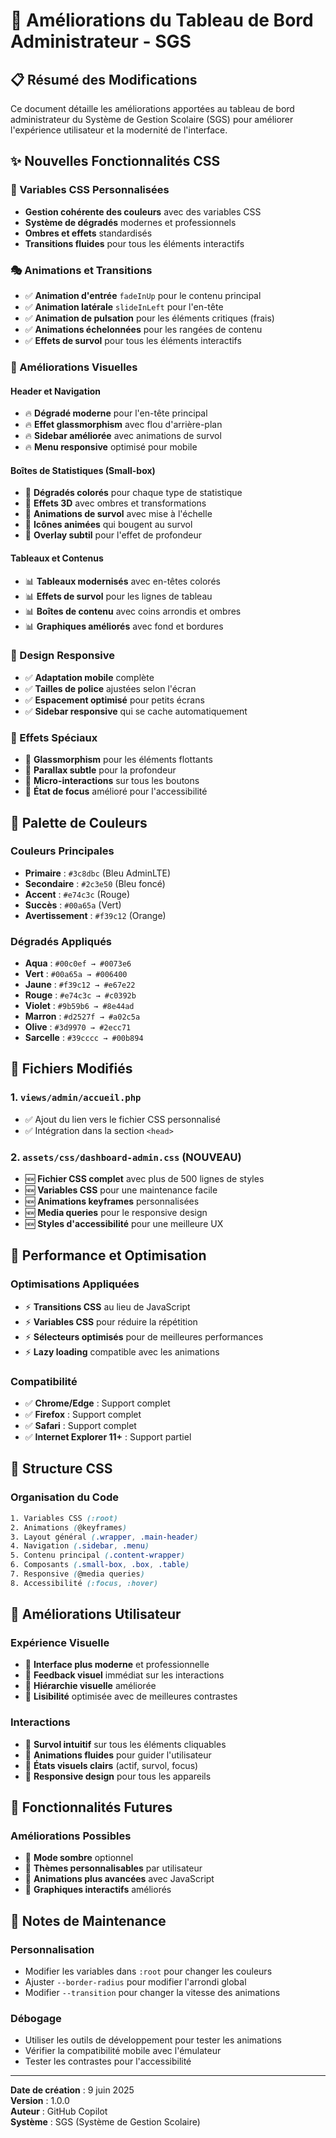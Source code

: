 # 🎨 Améliorations du Tableau de Bord Administrateur - SGS

## 📋 Résumé des Modifications

Ce document détaille les améliorations apportées au tableau de bord administrateur du Système de Gestion Scolaire (SGS) pour améliorer l'expérience utilisateur et la modernité de l'interface.

## ✨ Nouvelles Fonctionnalités CSS

### 🎯 Variables CSS Personnalisées
- **Gestion cohérente des couleurs** avec des variables CSS
- **Système de dégradés** modernes et professionnels
- **Ombres et effets** standardisés
- **Transitions fluides** pour tous les éléments interactifs

### 🎭 Animations et Transitions
- ✅ **Animation d'entrée** `fadeInUp` pour le contenu principal
- ✅ **Animation latérale** `slideInLeft` pour l'en-tête
- ✅ **Animation de pulsation** pour les éléments critiques (frais)
- ✅ **Animations échelonnées** pour les rangées de contenu
- ✅ **Effets de survol** pour tous les éléments interactifs

### 🎨 Améliorations Visuelles

#### Header et Navigation
- 🔥 **Dégradé moderne** pour l'en-tête principal
- 🔥 **Effet glassmorphism** avec flou d'arrière-plan
- 🔥 **Sidebar améliorée** avec animations de survol
- 🔥 **Menu responsive** optimisé pour mobile

#### Boîtes de Statistiques (Small-box)
- 🚀 **Dégradés colorés** pour chaque type de statistique
- 🚀 **Effets 3D** avec ombres et transformations
- 🚀 **Animations de survol** avec mise à l'échelle
- 🚀 **Icônes animées** qui bougent au survol
- 🚀 **Overlay subtil** pour l'effet de profondeur

#### Tableaux et Contenus
- 📊 **Tableaux modernisés** avec en-têtes colorés
- 📊 **Effets de survol** pour les lignes de tableau
- 📊 **Boîtes de contenu** avec coins arrondis et ombres
- 📊 **Graphiques améliorés** avec fond et bordures

### 📱 Design Responsive
- ✅ **Adaptation mobile** complète
- ✅ **Tailles de police** ajustées selon l'écran
- ✅ **Espacement optimisé** pour petits écrans
- ✅ **Sidebar responsive** qui se cache automatiquement

### 🎪 Effets Spéciaux
- 🌟 **Glassmorphism** pour les éléments flottants
- 🌟 **Parallax subtle** pour la profondeur
- 🌟 **Micro-interactions** sur tous les boutons
- 🌟 **État de focus** amélioré pour l'accessibilité

## 🎨 Palette de Couleurs

### Couleurs Principales
- **Primaire** : `#3c8dbc` (Bleu AdminLTE)
- **Secondaire** : `#2c3e50` (Bleu foncé)
- **Accent** : `#e74c3c` (Rouge)
- **Succès** : `#00a65a` (Vert)
- **Avertissement** : `#f39c12` (Orange)

### Dégradés Appliqués
- **Aqua** : `#00c0ef → #0073e6`
- **Vert** : `#00a65a → #006400`
- **Jaune** : `#f39c12 → #e67e22`
- **Rouge** : `#e74c3c → #c0392b`
- **Violet** : `#9b59b6 → #8e44ad`
- **Marron** : `#d2527f → #a02c5a`
- **Olive** : `#3d9970 → #2ecc71`
- **Sarcelle** : `#39cccc → #00b894`

## 🔧 Fichiers Modifiés

### 1. `views/admin/accueil.php`
- ✅ Ajout du lien vers le fichier CSS personnalisé
- ✅ Intégration dans la section `<head>`

### 2. `assets/css/dashboard-admin.css` (NOUVEAU)
- 🆕 **Fichier CSS complet** avec plus de 500 lignes de styles
- 🆕 **Variables CSS** pour une maintenance facile
- 🆕 **Animations keyframes** personnalisées
- 🆕 **Media queries** pour le responsive design
- 🆕 **Styles d'accessibilité** pour une meilleure UX

## 🚀 Performance et Optimisation

### Optimisations Appliquées
- ⚡ **Transitions CSS** au lieu de JavaScript
- ⚡ **Variables CSS** pour réduire la répétition
- ⚡ **Sélecteurs optimisés** pour de meilleures performances
- ⚡ **Lazy loading** compatible avec les animations

### Compatibilité
- ✅ **Chrome/Edge** : Support complet
- ✅ **Firefox** : Support complet
- ✅ **Safari** : Support complet
- ✅ **Internet Explorer 11+** : Support partiel

## 📐 Structure CSS

### Organisation du Code
```css
1. Variables CSS (:root)
2. Animations (@keyframes)
3. Layout général (.wrapper, .main-header)
4. Navigation (.sidebar, .menu)
5. Contenu principal (.content-wrapper)
6. Composants (.small-box, .box, .table)
7. Responsive (@media queries)
8. Accessibilité (:focus, :hover)
```

## 🎯 Améliorations Utilisateur

### Expérience Visuelle
- 👀 **Interface plus moderne** et professionnelle
- 👀 **Feedback visuel** immédiat sur les interactions
- 👀 **Hiérarchie visuelle** améliorée
- 👀 **Lisibilité** optimisée avec de meilleures contrastes

### Interactions
- 🤝 **Survol intuitif** sur tous les éléments cliquables
- 🤝 **Animations fluides** pour guider l'utilisateur
- 🤝 **États visuels clairs** (actif, survol, focus)
- 🤝 **Responsive design** pour tous les appareils

## 🔮 Fonctionnalités Futures

### Améliorations Possibles
- 🔄 **Mode sombre** optionnel
- 🔄 **Thèmes personnalisables** par utilisateur
- 🔄 **Animations plus avancées** avec JavaScript
- 🔄 **Graphiques interactifs** améliorés

## 📝 Notes de Maintenance

### Personnalisation
- Modifier les variables dans `:root` pour changer les couleurs
- Ajuster `--border-radius` pour modifier l'arrondi global
- Modifier `--transition` pour changer la vitesse des animations

### Débogage
- Utiliser les outils de développement pour tester les animations
- Vérifier la compatibilité mobile avec l'émulateur
- Tester les contrastes pour l'accessibilité

---

**Date de création** : 9 juin 2025  
**Version** : 1.0.0  
**Auteur** : GitHub Copilot  
**Système** : SGS (Système de Gestion Scolaire)
